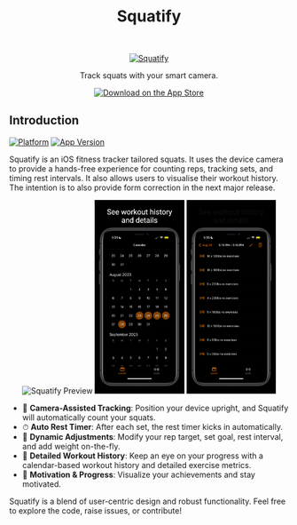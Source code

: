 <h1 align="center"> Squatify </h1> <br>
<p align="center">
  <a href="https://www.squatify.net/">
    <img alt="Squatify" title="Squatify" src="https://www.squatify.net/static/images/peach_black.png" width="450">
  </a>
</p>

<p align="center">
  Track squats with your smart camera.
</p>

<p align="center">
  <a href="https://apps.apple.com/us/app/squatify/id6460975634">
    <img alt="Download on the App Store" title="App Store" src="http://i.imgur.com/0n2zqHD.png" width="140">
  </a>
</p>


## Introduction

[![Platform](https://img.shields.io/badge/platform-iOS-green)]()
[![App Version](https://img.shields.io/badge/version-1.1-blue)]()



Squatify is an iOS fitness tracker tailored squats. It uses the device camera to provide a hands-free experience for counting reps, tracking sets, and timing rest intervals. It also allows users to visualise their workout history. The intention is to also provide form correction in the next major release.

<p align="center">
  <img src="./trimmed_preview.gif" alt="Squatify Preview" width="32%">
  <img src="./screenshot4.png" alt="Screenshot 1" width="32%">
  <img src="./screenshot6.png" alt="Screenshot 2" width="32%">
</p>


- 🎥 **Camera-Assisted Tracking**: Position your device upright, and Squatify will automatically count your squats.
- ⏱ **Auto Rest Timer**: After each set, the rest timer kicks in automatically.
- 🎯 **Dynamic Adjustments**: Modify your rep target, set goal, rest interval, and add weight on-the-fly.
- 📅 **Detailed Workout History**: Keep an eye on your progress with a calendar-based workout history and detailed exercise metrics.
- 💪 **Motivation & Progress**: Visualize your achievements and stay motivated.

Squatify is a blend of user-centric design and robust functionality. Feel free to explore the code, raise issues, or contribute!

